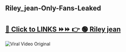 
 ## Riley_jean-Only-Fans-Leaked

# <h2><a href="https://clipsfans.com/Riley_jean&ref=git">🔗 Click to LINKS ⏩⏩ 👉 🟢 Riley jean </a></h2>

<a href="https://clipsfans.com/Riley_jean&ref=git" rel="nofollow" data-target="animated-image.originalLink"><img src="https://i.ibb.co.com/xMMVF88/686577567.gif" alt="Viral Video Original" style="max-width: 100%; display: inline-block;" data-target="animated-image.originalImage"></a>
